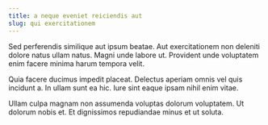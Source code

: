 ```yaml
---
title: a neque eveniet reiciendis aut
slug: qui exercitationem
---
```


Sed perferendis similique aut ipsum beatae. Aut exercitationem non deleniti dolore natus ullam natus. Magni unde labore ut. Provident unde voluptatem enim facere minima harum tempora velit.

Quia facere ducimus impedit placeat. Delectus aperiam omnis vel quis incidunt a. In ullam sunt ea hic. Iure sint eaque ipsam nihil enim vitae.

Ullam culpa magnam non assumenda voluptas dolorum voluptatem. Ut dolorum nobis et. Et dignissimos repudiandae minus et ut soluta.
